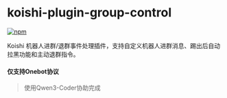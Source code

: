 # koishi-plugin-group-control

[![npm](https://img.shields.io/npm/v/koishi-plugin-group-control?style=flat-square)](https://www.npmjs.com/package/koishi-plugin-group-control)

Koishi 机器人进群/退群事件处理插件，支持自定义机器人进群消息、踢出后自动拉黑功能和主动退群指令。

#### 仅支持Onebot协议

> 使用Qwen3-Coder协助完成
